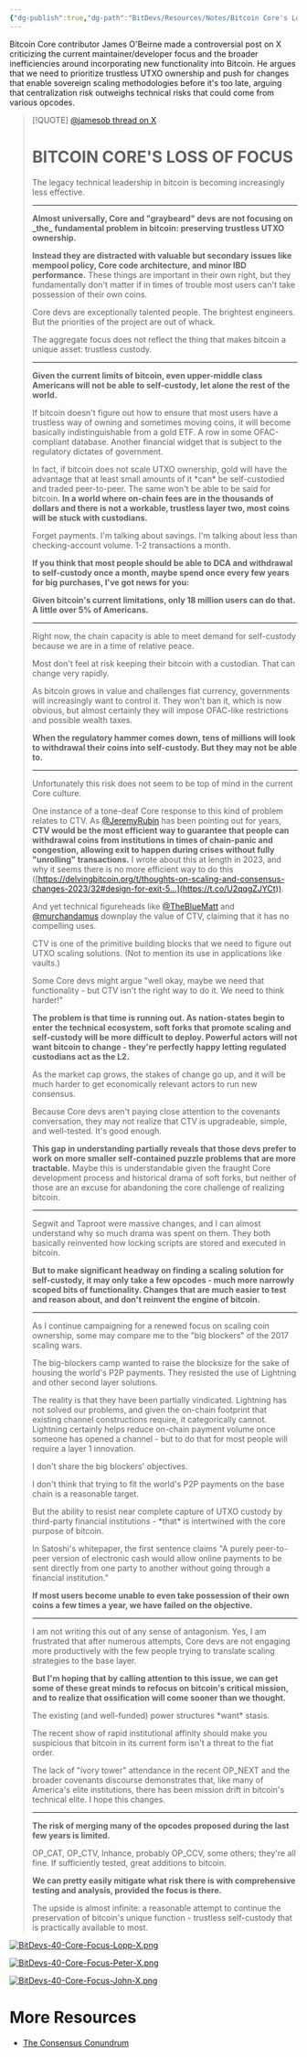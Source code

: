 ```yaml
---
{"dg-publish":true,"dg-path":"BitDevs/Resources/Notes/Bitcoin Core's Loss of Focus.md","permalink":"/bit-devs/resources/notes/bitcoin-core-s-loss-of-focus/","title":"Bitcoin Core's Loss of Focus","tags":["bitcoin","bitdevs","consensus","socratic-40","protocol","development"],"noteIcon":"3","created":"2024-12-17T20:44:25.970-10:00","updated":"2024-12-18T20:10:44.271-10:00"}
---
```




Bitcoin Core contributor James O'Beirne made a controversial post on X criticizing the current maintainer/developer focus and the broader inefficiencies around incorporating new functionality into Bitcoin. He argues that we need to prioritize trustless UTXO ownership and push for changes that enable sovereign scaling methodologies before it's too late, arguing that centralization risk outweighs technical risks that could come from various opcodes.

> [!QUOTE] [@jamesob thread on X](https://x.com/jamesob/status/1860340932706730261)
> # BITCOIN CORE'S LOSS OF FOCUS 
> 
> The legacy technical leadership in bitcoin is becoming increasingly less effective. 
> 
> ---
> 
>  **Almost universally, Core and "graybeard" devs are not focusing on \_the\_ fundamental problem in bitcoin: preserving trustless UTXO ownership.** 
>  
>  **Instead they are distracted with valuable but secondary issues like mempool policy, Core code architecture, and minor IBD performance.** These things are important in their own right, but they fundamentally don't matter if in times of trouble most users can't take possession of their own coins. 
>  
>  Core devs are exceptionally talented people. The brightest engineers. But the priorities of the project are out of whack. 
>  
>  The aggregate focus does not reflect the thing that makes bitcoin a unique asset: trustless custody. 
>  
>  ---
>  
>   **Given the current limits of bitcoin, even upper-middle class Americans will not be able to self-custody, let alone the rest of the world.** 
>   
>   If bitcoin doesn't figure out how to ensure that most users have a trustless way of owning and sometimes moving coins, it will become basically indistinguishable from a gold ETF. A row in some OFAC-compliant database. Another financial widget that is subject to the regulatory dictates of government. 
>   
>   In fact, if bitcoin does not scale UTXO ownership, gold will have the advantage that at least small amounts of it \*can\* be self-custodied and traded peer-to-peer. The same won't be able to be said for bitcoin. **In a world where on-chain fees are in the thousands of dollars and there is not a workable, trustless layer two, most coins will be stuck with custodians.** 
>   
>   Forget payments. I'm talking about savings. I'm talking about less than checking-account volume. 1-2 transactions a month. 
>   
>   **If you think that most people should be able to DCA and withdrawal to self-custody once a month, maybe spend once every few years for big purchases, I've got news for you:** 
>   
>   **Given bitcoin's current limitations, only 18 million users can do that. A little over 5% of Americans.** 
>   
>   --- 
>   
>   Right now, the chain capacity is able to meet demand for self-custody because we are in a time of relative peace. 
>   
>   Most don't feel at risk keeping their bitcoin with a custodian. That can change very rapidly. 
>   
>   As bitcoin grows in value and challenges fiat currency, governments will increasingly want to control it. They won't ban it, which is now obvious, but almost certainly they will impose OFAC-like restrictions and possible wealth taxes. 
>   
>   **When the regulatory hammer comes down, tens of millions will look to withdrawal their coins into self-custody. But they may not be able to.** 
>   
>   --- 
>   
>   Unfortunately this risk does not seem to be top of mind in the current Core culture. 
>   
>   One instance of a tone-deaf Core response to this kind of problem relates to CTV. As [@JeremyRubin](https://x.com/JeremyRubin) has been pointing out for years, **CTV would be the most efficient way to guarantee that people can withdrawal coins from institutions in times of chain-panic and congestion, allowing exit to happen during crises without fully "unrolling" transactions.** I wrote about this at length in 2023, and why it seems there is no more efficient way to do this ([https://delvingbitcoin.org/t/thoughts-on-scaling-and-consensus-changes-2023/32#design-for-exit-5…](https://t.co/U2qqgZJYCt)). 
>   
>   And yet technical figureheads like [@TheBlueMatt](https://x.com/TheBlueMatt) and [@murchandamus](https://x.com/murchandamus) downplay the value of CTV, claiming that it has no compelling uses.
>   
>   CTV is one of the primitive building blocks that we need to figure out UTXO scaling solutions. (Not to mention its use in applications like vaults.) 
>   
>   Some Core devs might argue "well okay, maybe we need that functionality - but CTV isn't the right way to do it. We need to think harder!" 
>   
>   **The problem is that time is running out. As nation-states begin to enter the technical ecosystem, soft forks that promote scaling and self-custody will be more difficult to deploy. Powerful actors will not want bitcoin to change - they're perfectly happy letting regulated custodians act as the L2.** 
>   
>   As the market cap grows, the stakes of change go up, and it will be much harder to get economically relevant actors to run new consensus. 
>   
>   Because Core devs aren't paying close attention to the covenants conversation, they may not realize that CTV is upgradeable, simple, and well-tested. It's good enough. 
>   
>   **This gap in understanding partially reveals that those devs prefer to work on more smaller self-contained puzzle problems that are more tractable.** Maybe this is understandable given the fraught Core development process and historical drama of soft forks, but neither of those are an excuse for abandoning the core challenge of realizing bitcoin. 
>   
>   --- 
>   
>   Segwit and Taproot were massive changes, and I can almost understand why so much drama was spent on them. They both basically reinvented how locking scripts are stored and executed in bitcoin. 
>   
>   **But to make significant headway on finding a scaling solution for self-custody, it may only take a few opcodes - much more narrowly scoped bits of functionality. Changes that are much easier to test and reason about, and don't reinvent the engine of bitcoin.** 
>   
>   --- 
>   
>   As I continue campaigning for a renewed focus on scaling coin ownership, some may compare me to the "big blockers" of the 2017 scaling wars. 
>   
>   The big-blockers camp wanted to raise the blocksize for the sake of housing the world's P2P payments. They resisted the use of Lightning and other second layer solutions. 
>   
>   The reality is that they have been partially vindicated. Lightning has not solved our problems, and given the on-chain footprint that existing channel constructions require, it categorically cannot. Lightning certainly helps reduce on-chain payment volume once someone has opened a channel - but to do that for most people will require a layer 1 innovation. 
>   
>   I don't share the big blockers' objectives. 
>   
>   I don't think that trying to fit the world's P2P payments on the base chain is a reasonable target. 
>   
>   But the ability to resist near complete capture of UTXO custody by third-party financial institutions - \*that\* is intertwined with the core purpose of bitcoin. 
>   
>   In Satoshi's whitepaper, the first sentence claims "A purely peer-to-peer version of electronic cash would allow online payments to be sent directly from one party to another without going through a financial institution." 
>   
>   **If most users become unable to even take possession of their own coins a few times a year, we have failed on the objective.** 
>   
>   --- 
>   
>   I am not writing this out of any sense of antagonism. Yes, I am frustrated that after numerous attempts, Core devs are not engaging more productively with the few people trying to translate scaling strategies to the base layer. 
>   
>   **But I'm hoping that by calling attention to this issue, we can get some of these great minds to refocus on bitcoin's critical mission, and to realize that ossification will come sooner than we thought.** 
>   
>   The existing (and well-funded) power structures \*want\* stasis. 
>   
>   The recent show of rapid institutional affinity should make you suspicious that bitcoin in its current form isn't a threat to the fiat order. 
>   
>   The lack of "ivory tower" attendance in the recent OP\_NEXT and the broader covenants discourse demonstrates that, like many of America's elite institutions, there has been mission drift in bitcoin's technical elite. I hope this changes. 
>   
>   --- 
>   
>   **The risk of merging many of the opcodes proposed during the last few years is limited.** 
>   
>   OP\_CAT, OP\_CTV, lnhance, probably OP\_CCV, some others; they're all fine. If sufficiently tested, great additions to bitcoin. 
>   
>   **We can pretty easily mitigate what risk there is with comprehensive testing and analysis, provided the focus is there.** 
>   
>   The upside is almost infinite: a reasonable attempt to continue the preservation of bitcoin's unique function - trustless self-custody that is practically available to most.

[![BitDevs-40-Core-Focus-Lopp-X.png](/img/user/para/artifacts/BitDevs-40-Core-Focus-Lopp-X.png)](https://x.com/lopp/status/1860361355594789363)

[![BitDevs-40-Core-Focus-Peter-X.png](/img/user/para/artifacts/BitDevs-40-Core-Focus-Peter-X.png)](https://x.com/peterktodd/status/1860396809836753219)

[![BitDevs-40-Core-Focus-John-X.png](/img/user/para/artifacts/BitDevs-40-Core-Focus-John-X.png)](https://x.com/BitcoinErrorLog/status/1860550508076839067)

# More Resources
- [The Consensus Conundrum](https://bitcoinmagazine.com/culture/the-consensus-conundrum)

